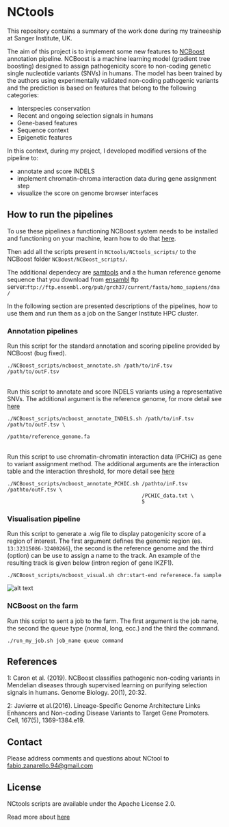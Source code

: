 # NCtools


This repository contains a summary of the work done during my traineeship at Sanger Institute, UK.

The aim of this project is to implement some new features to [NCBoost](https://github.com/RausellLab/NCBoost) annotation pipeline. NCBoost is a machine learning model (gradient tree boosting) designed to assign pathogenicity score to non-coding genetic single nucleotide variants (SNVs) in humans. The model has been trained by the authors using experimentally validated non-coding pathogenic variants and the prediction is based on features that belong to the following categories:

+ Interspecies conservation
+ Recent and ongoing selection signals in humans
+ Gene-based features
+ Sequence context
+ Epigenetic features

In this context, during my project, I developed modified versions of the pipeline to:

+ annotate and score INDELS
+ implement chromatin-chroma interaction data during gene assignment step
+ visualize the score on genome browser interfaces

## How to run the pipelines

To use these pipelines a functioning NCBoost system needs to be installed and functioning on your machine, learn how to do that [here](https://github.com/RausellLab/NCBoost).

Then add all the scripts present in `NCtools/NCtools_scripts/` to the NCBoost folder `NCBoost/NCBoost_scripts/`.

The additional dependecy are [samtools](http://www.htslib.org/doc/samtools.html) and a the human reference genome sequence that you download from [ensambl](https://grch37.ensembl.org/index.html) ftp server:`ftp://ftp.ensembl.org/pub/grch37/current/fasta/homo_sapiens/dna/`


In the following section are presented descriptions of the pipelines, how to use them and run them as a job on the Sanger Institute HPC cluster.


### Annotation pipelines

Run this script for the standard annotation and scoring pipeline provided by NCBoost (bug fixed).
```
./NCBoost_scripts/ncboost_annotate.sh /path/to/inF.tsv /path/to/outF.tsv
```

\
Run this script to annotate and score INDELS variants using a representative SNVs.
The additional argument is the reference genome, for more detail see [here](https://github.com/apollo994/NCtools/tree/master/NCtool_scripts)
```
./NCBoost_scripts/ncboost_annotate_INDELS.sh /path/to/inF.tsv /path/to/outF.tsv \
                                             /pathto/reference_genome.fa
```

\
Run this script to use chromatin-chromatin interaction data (PCHiC) as gene to variant assignment method.
The additional arguments are the interaction table and the interaction threshold, for more detail see [here](https://github.com/apollo994/NCtools/tree/master/NCtool_scripts)
```
./NCBoost_scripts/ncboost_annotate_PCHIC.sh /pathto/inF.tsv /pathto/outF.tsv \
                                            /PCHIC_data.txt \
                                            5
```


### Visualisation pipeline

Run this script to generate a .wig file to display patogenicity score of a region of interest.
The first argument defines the genomic region (es. `13:32315086-32400266`), the second is the reference genome and the third (option) can be use to assign a name to the track.
An example of the resulting track is given below (intron region of gene IKZF1). 

```
./NCBoost_scripts/ncboost_visual.sh chr:start-end referenece.fa sample
```
![alt text](https://github.com/apollo994/NCtools/blob/master/pathogenicity_track_example.png)


### NCBoost on the farm

Run this script to sent a job to the farm. The first argument is the job name, the second the queue type (normal, long, ecc.) and the third the command.

```
./run_my_job.sh job_name queue command
```

  
## References

1: Caron et al. (2019). NCBoost classifies pathogenic non-coding variants in Mendelian diseases through supervised learning on purifying selection signals in humans. Genome Biology. 20(1), 20:32.

2: Javierre et al.(2016). Lineage-Specific Genome Architecture Links Enhancers and Non-coding Disease Variants to Target Gene Promoters. Cell, 167(5), 1369-1384.e19.

## Contact

Please address comments and questions about NCtool to fabio.zanarello.94@gmail.com

## License

NCtools scripts are available under the Apache License 2.0. 

Read more about [here](http://www.apache.org/licenses/LICENSE-2.0)
